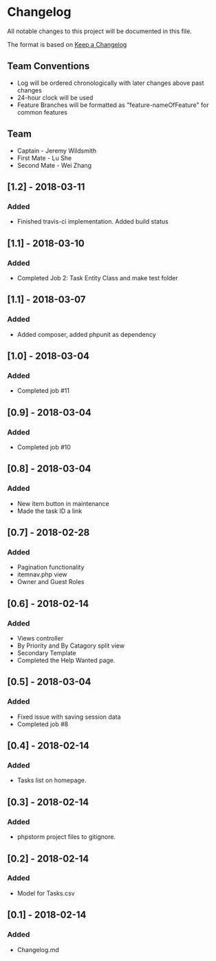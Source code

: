 # Changelog
All notable changes to this project will be documented in this file.

The format is based on [Keep a Changelog](http://keepachangelog.com/en/1.0.0/)

## Team Conventions
* Log will be ordered chronologically with later changes above past changes
* 24-hour clock will be used
* Feature Branches will be formatted as "feature-nameOfFeature" for common features

## Team
- Captain - Jeremy Wildsmith
- First Mate - Lu She
- Second Mate - Wei Zhang

## [1.2] - 2018-03-11
### Added
* Finished travis-ci implementation. Added build status


## [1.1] - 2018-03-10
### Added
* Completed Job 2: Task Entity Class and make test folder


## [1.1] - 2018-03-07
### Added
* Added composer, added phpunit as dependency

## [1.0] - 2018-03-04
### Added
* Completed job #11

## [0.9] - 2018-03-04
### Added
* Completed job #10

## [0.8] - 2018-03-04
### Added
* New item button in maintenance
* Made the task ID a link

## [0.7] - 2018-02-28
### Added
* Pagination functionality
* itemnav.php view
* Owner and Guest Roles

## [0.6] - 2018-02-14
### Added
* Views controller
* By Priority and By Catagory split view
* Secondary Template
* Completed the Help Wanted page.


## [0.5] - 2018-03-04
### Added
* Fixed issue with saving session data
* Completed job #8

## [0.4] - 2018-02-14
### Added
* Tasks list on homepage.


## [0.3] - 2018-02-14
### Added
* phpstorm project files to gitignore.

## [0.2] - 2018-02-14
### Added
* Model for Tasks.csv

## [0.1] - 2018-02-14
### Added
* Changelog.md


